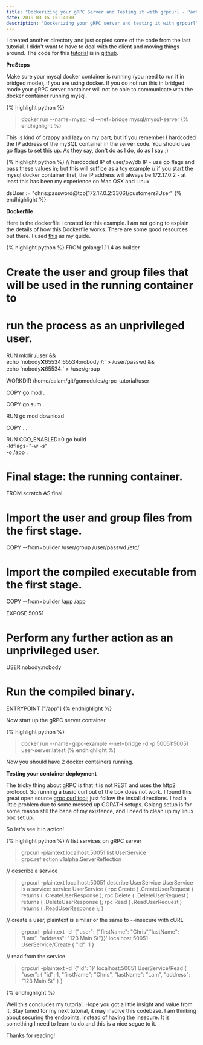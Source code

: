 ```yaml
---
title: "Dockerizing your gRPC Server and Testing it with grpcurl - Part 3"
date: 2019-03-15 15:14:00
description: "Dockerizing your gRPC server and testing it with grpcurl"
---
```


I created another directory and just copied some of the code from the last tutorial.  I didn't want to have to deal with the client and moving things around.  The code for this [tutorial][grpc-tutorial-part3] is in [github][grpc-tutorial-part3].

**PreSteps**

Make sure your mysql docker container is running (you need to run it in bridged mode), if you are using docker.  If you do not run this in bridged mode your gRPC server container will not be able to communicate with the docker container running mysql.

{% highlight python %}
> docker run --name=mysql -d --net=bridge mysql/mysql-server
{% endhighlight %}

This is kind of crappy and lazy on my part; but if you remember I hardcoded the IP address of the mySQL container in the server code.  You should use go flags to set this up.  As they say, don't do as I do, do as I say ;)


{% highlight python %}
// hardcoded IP of user/pw/db IP - use go flags and pass these values in; but this will suffice as a toy example
// if you start the mysql docker container first, the IP address will always be 172.17.0.2 - at least this has been my experience on Mac OSX and Linux

dsUser := "chris:password@tcp(172.17.0.2:3306)/customers?User"
{% endhighlight %}


**Dockerfile**

Here is the dockerfile I created for this example.  I am not going to explain the details of how this Dockerfile works.  There are some good resources out there.  I used [this][min-golang-dockerfile] as my guide.


{% highlight python %}
FROM golang:1.11.4 as builder                                                                                                                                                                                                     

# Create the user and group files that will be used in the running container to
# run the process as an unprivileged user.
RUN mkdir /user && \
    echo 'nobody:x:65534:65534:nobody:/:' > /user/passwd && \
    echo 'nobody:x:65534:' > /user/group
    

WORKDIR /home/calam/git/gomodules/grpc-tutorial/user

COPY go.mod .

COPY go.sum .

RUN go mod download

COPY . .

RUN CGO_ENABLED=0 go build \
    -ldflags="-w -s" \
    -o /app .
    
# Final stage: the running container.
FROM scratch AS final

# Import the user and group files from the first stage.
COPY --from=builder /user/group /user/passwd /etc/


# Import the compiled executable from the first stage.
COPY --from=builder /app /app

EXPOSE 50051

                                                                                                                 
# Perform any further action as an unprivileged user.                                                             
USER nobody:nobody                                                                                               
                                                                                                                   
# Run the compiled binary.                                                                                       
ENTRYPOINT ["/app"]
{% endhighlight %}

Now start up the gRPC server container

{% highlight python %}
> docker run --name=grpc-example --net=bridge -d -p 50051:50051 user-server:latest
{% endhighlight %}

Now you should have 2 docker containers running.  

**Testing your container deployment**

The tricky thing about gRPC is that it is not REST and uses the http2 protocol.  So running a basic curl out of the box does not work.  I found this great open source [grpc curl tool][grpc-curl-github]; just follow the install directions.  I had a little problem due to some messed up GOPATH setups.  Golang setup is for some reason still the bane of my existence, and I need to clean up my linux box set up.


So let's see it in action!

{% highlight python %}
// list services on gRPC server
> grpcurl -plaintext localhost:50051 list
UserService
grpc.reflection.v1alpha.ServerReflection

// describe a service
> grpcurl -plaintext localhost:50051 describe UserService
UserService is a service:
service UserService {
  rpc Create ( .CreateUserRequest ) returns ( .CreateUserResponse );
  rpc Delete ( .DeleteUserRequest ) returns ( .DeleteUserResponse );
  rpc Read ( .ReadUserRequest ) returns ( .ReadUserResponse );
}

// create a user, plaintext is similar or the same to --insecure with cURL
> grpcurl -plaintext -d '{"user": {"firstName": "Chris","lastName": "Lam", "address": "123 Main St"}}' localhost:50051 UserService/Create
{
  "id": 1
}

// read from the service
> grpcurl -plaintext -d '{"id": 1}' localhost:50051 UserService/Read
{
  "user": {
    "id": 1,
    "firstName": "Chris",
    "lastName": "Lam",
    "address": "123 Main St"
  }
}

{% endhighlight %}


Well this concludes my tutorial.  Hope you got a little insight and value from it.  Stay tuned for my next tutorial, it may involve this codebase.  I am thinking about securing the endpoints, instead of having the insecure.  It is something I need to learn to do and this is a nice segue to it.

Thanks for reading!

[min-golang-dockerfile]: https://pierreprinetti.com/blog/2018-the-go-1.11-web-service-dockerfile/
[grpc-curl-github]: https://github.com/fullstorydev/grpcurl
[grpc-tutorial-part3]: https://github.com/calam1/grpc-tutorial/tree/master/user-server/server
